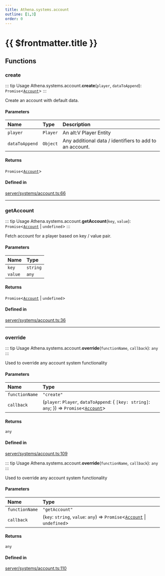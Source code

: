 ```yaml
---
title: Athena.systems.account
outline: [1,3]
order: 0
---
```


# {{ $frontmatter.title }}


## Functions

### create

::: tip Usage
Athena.systems.account.**create**(`player`, `dataToAppend`): `Promise`<[`Account`](../interfaces/shared_interfaces_iAccount_Account.md)\>
:::

Create an account with default data.

#### Parameters

| Name | Type | Description |
| :------ | :------ | :------ |
| `player` | `Player` | An alt:V Player Entity |
| `dataToAppend` | `Object` | Any additional data / identifiers to add to an account. |

#### Returns

`Promise`<[`Account`](../interfaces/shared_interfaces_iAccount_Account.md)\>

#### Defined in

[server/systems/account.ts:66](https://github.com/Stuyk/altv-athena/blob/92069ee/src/core/server/systems/account.ts#L66)

___

### getAccount

::: tip Usage
Athena.systems.account.**getAccount**(`key`, `value`): `Promise`<[`Account`](../interfaces/shared_interfaces_iAccount_Account.md) \| `undefined`\>
:::

Fetch account for a player based on key / value pair.

#### Parameters

| Name | Type |
| :------ | :------ |
| `key` | `string` |
| `value` | `any` |

#### Returns

`Promise`<[`Account`](../interfaces/shared_interfaces_iAccount_Account.md) \| `undefined`\>

#### Defined in

[server/systems/account.ts:36](https://github.com/Stuyk/altv-athena/blob/92069ee/src/core/server/systems/account.ts#L36)

___

### override

::: tip Usage
Athena.systems.account.**override**(`functionName`, `callback`): `any`
:::

Used to override any account system functionality

#### Parameters

| Name | Type |
| :------ | :------ |
| `functionName` | ``"create"`` |
| `callback` | (`player`: `Player`, `dataToAppend`: { `[key: string]`: `any`;  }) => `Promise`<[`Account`](../interfaces/shared_interfaces_iAccount_Account.md)\> |

#### Returns

`any`

#### Defined in

[server/systems/account.ts:109](https://github.com/Stuyk/altv-athena/blob/92069ee/src/core/server/systems/account.ts#L109)

::: tip Usage
Athena.systems.account.**override**(`functionName`, `callback`): `any`
:::

Used to override any account system functionality

#### Parameters

| Name | Type |
| :------ | :------ |
| `functionName` | ``"getAccount"`` |
| `callback` | (`key`: `string`, `value`: `any`) => `Promise`<[`Account`](../interfaces/shared_interfaces_iAccount_Account.md) \| `undefined`\> |

#### Returns

`any`

#### Defined in

[server/systems/account.ts:110](https://github.com/Stuyk/altv-athena/blob/92069ee/src/core/server/systems/account.ts#L110)
